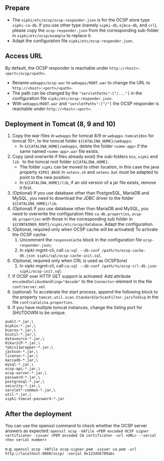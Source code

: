 Prepare
-----
- The `xipki/etc/ocsp/ocsp-responder.json` is for the OCSP store type `xipki-ca-db`. If you use
  other type (namely `xipki-db`, `ejbca-db`, and `crl`), please copy the `ocsp-responder.json` from
  the corresponding sub-folder in `xipki/etc/ocsp/example` to replace it.
- Adapt the configuration file `xipki/etc/ocsp-responder.json`.

Access URL
-----
By default, the OCSP responder is reachable under `http://<host>:<port>/ocsp/<path>`.
 - Rename `webapps/ocsp.war` to `webapps/ROOT.war` to change the URL to
   `http://<host>:<port>/<path>`.
 - The path can be changed by the `"servletPaths":["/..."]` in the configuration
   file `xipki/etc/ocsp-responder.json`.
 - With `webapps/ROOT.war` and `"servletPaths":["/"]` the OCSP responder is reachable
   under `http://<host>:<port>`.

Deployment in Tomcat (8, 9 and 10)
----
1. Copy the war-files in `webapps` for tomcat 8/9 or `webapps-tomcat10on` for tomcat 10+,
   to the tomcat folder `${CATALINA_HOME}/webapps`:
    - In `${CATALINA_HOME}/webapps`, delete the folder `<some-app>` if the same named `<some-app>.war` file exists.
2. Copy (and overwrite if files already exist) the sub-folders `bin`, `xipki` and `lib `
   to the tomcat root folder `${CATALINA_HOME}`.
    - The folder `xipki` can be moved to other location, in this case the java property `XIPKI_BASE` in
      `setenv.sh` and `setenv.bat` must be adapted to point to the new position.
    - In `${CATALINA_HOME}/lib`, if an old version of a jar file exists, remove it first.
3. (Optional) If you use database other than PostgreSQL, MariaDB and MySQL, you need to download
   the JDBC driver to the folder `${CATALINA_HOME}/lib`.
4. (Optional) If you use database other than MariaDB and MySQL, you need to overwrite the
   configuration files `ca-db.properties`, `ocsp-db.properties` with those in the corresponding sub
   folder in `${CONTAINER_ROOT}/xipki/etc/ocsp/database`. Adapt the configuration.
5. (Optional, required only when OCSP cache will be activated) 
   To activate the OCSP cache:
   1) Uncomment the `responseCache` block in the configuration file `ocsp-responder.json`;
   2) In xipki-mgmt-cli, call
      `ca:sql --db-conf /path/to/ocsp-cache-db.json xipki/sql/ocsp-cache-init.sql`.
6. (Optional, required only when CRL is used as OCSPSore) 
   1) In xipki-mgmt-cli, call 
      `ca:sql --db-conf /path/to/ocsp-crl-db.json xipki/ocsp-init.sql`.
7. If OCSP over HTTP GET support is activated: Add attribute `encodedSolidusHandling="decode"` to the 
  `Connector`-element in the file `conf/server.xml`
8. (optional) To accelerate the start process, append the following block to the property
`tomcat.util.scan.StandardJarScanFilter.jarsToSkip` in the file `conf/catalina.properties`.
9. If you have multiple tomcat instances, change the listing port for SHUTDOWN to be unique.

```
audit-*.jar,\
bcpkix-*.jar,\
bcprov-*.jar,\
bcutil-*.jar,\
datasource-*.jar,\
HikariCP-*.jar,\
*pkcs11wrapper-*.jar,\
jackson-*.jar,\
license-*.jar,\
mariadb-*.jar,\
mysql-*.jar,\
ocsp-api-*.jar,\
ocsp-server-*.jar,\
password-*.jar,\
postgresql-*.jar,\
security-*.jar,\
servlet*-common-*.jar,\
util-*.jar,\
xipki-tomcat-password-*.jar
```

After the deployment
-----
You can use the openssl command to check whether the OCSP server answers as expected:
  `openssl ocsp -VAfile <PEM encoded OCSP signer certificate> -issuer <PEM encoded CA certificate> -url <URL> --serial <hex serial number>`
  
e.g.
  `openssl ocsp -VAfile ocsp-signer.pem -issuer ca.pem -url http://localhost:8080/ocsp/ -serial 0x123456789abc`
